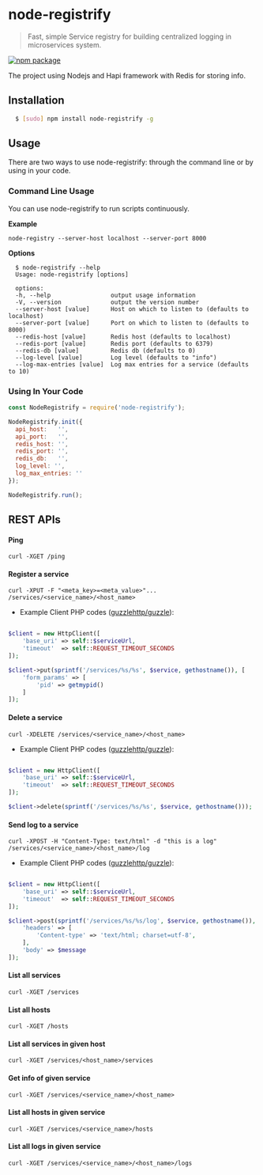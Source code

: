 # node-registrify
> Fast, simple Service registry for building centralized logging in microservices system.

[![npm package](https://nodei.co/npm/node-registrify.png?downloads=true&downloadRank=true&stars=true)](https://nodei.co/npm/node-registrify/)

The project using Nodejs and Hapi framework with Redis for storing info.

## Installation

``` bash
  $ [sudo] npm install node-registrify -g
```

## Usage
There are two ways to use node-registrify: through the command line or by using in your code.

### Command Line Usage
You can use node-registrify to run scripts continuously.

**Example**
```
node-registry --server-host localhost --server-port 8000
```

**Options**
```
  $ node-registrify --help
  Usage: node-registrify [options]
  
  options:
  -h, --help                 output usage information
  -V, --version              output the version number
  --server-host [value]      Host on which to listen to (defaults to localhost)
  --server-port [value]      Port on which to listen to (defaults to 8000)
  --redis-host [value]       Redis host (defaults to localhost)
  --redis-port [value]       Redis port (defaults to 6379)
  --redis-db [value]         Redis db (defaults to 0)
  --log-level [value]        Log level (defaults to "info")
  --log-max-entries [value]  Log max entries for a service (defaults to 10)
```

### Using In Your Code
``` js
const NodeRegistrify = require('node-registrify');

NodeRegistrify.init({
  api_host:   '',
  api_port:   '',
  redis_host: '',
  redis_port: '',
  redis_db:   '',
  log_level: '',
  log_max_entries: ''
});

NodeRegistrify.run();
```

## REST APIs

#### Ping
```
curl -XGET /ping
```

#### Register a service
```
curl -XPUT -F "<meta_key>=<meta_value>"... /services/<service_name>/<host_name>
```

* Example Client PHP codes ([guzzlehttp/guzzle](https://github.com/guzzle/guzzle)):
```php

$client = new HttpClient([
	'base_uri' => self::$serviceUrl,
	'timeout'  => self::REQUEST_TIMEOUT_SECONDS
]);

$client->put(sprintf('/services/%s/%s', $service, gethostname()), [
	'form_params' => [
		'pid' => getmypid()
	]
]);

```

#### Delete a service
```
curl -XDELETE /services/<service_name>/<host_name>
```

* Example Client PHP codes ([guzzlehttp/guzzle](https://github.com/guzzle/guzzle)):
```php

$client = new HttpClient([
	'base_uri' => self::$serviceUrl,
	'timeout'  => self::REQUEST_TIMEOUT_SECONDS
]);

$client->delete(sprintf('/services/%s/%s', $service, gethostname()));

```

#### Send log to a service
```
curl -XPOST -H "Content-Type: text/html" -d "this is a log" /services/<service_name>/<host_name>/log
```

* Example Client PHP codes ([guzzlehttp/guzzle](https://github.com/guzzle/guzzle)):
```php

$client = new HttpClient([
	'base_uri' => self::$serviceUrl,
	'timeout'  => self::REQUEST_TIMEOUT_SECONDS
]);

$client->post(sprintf('/services/%s/%s/log', $service, gethostname()), [
	'headers' => [
		'Content-type' => 'text/html; charset=utf-8',
	],
	'body' => $message
]);
```

#### List all services
```
curl -XGET /services
```

#### List all hosts
```
curl -XGET /hosts
```

#### List all services in given host
```
curl -XGET /services/<host_name>/services
```

#### Get info of given service
```
curl -XGET /services/<service_name>/<host_name>
```

#### List all hosts in given service
```
curl -XGET /services/<service_name>/hosts
```

#### List all logs in given service
```
curl -XGET /services/<service_name>/<host_name>/logs
```
